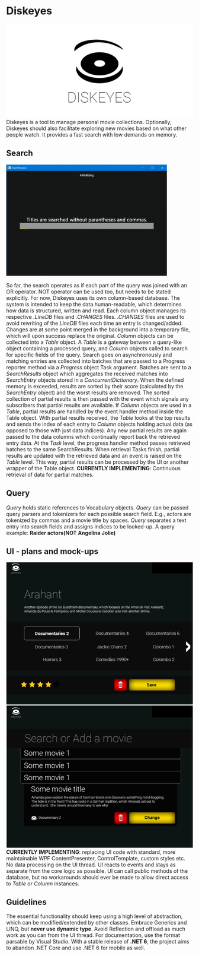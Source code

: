 # Diskeyes
![Diskeyes logo](https://github.com/MarcoDiMarek/Diskeyes-.NetCore-WPF/blob/master/diskeyes%20git%20normal.png?raw=true)
Diskeyes is a tool to manage personal movie collections.
Optionally, Diskeyes should also facilitate exploring new movies based on what other people watch.
It provides a fast search with low demands on memory.

## Search
![UI capture gif](https://github.com/MarcoDiMarek/Diskeyes-.NetCore-WPF/blob/master/ui%20capture%20gif.gif?raw=true)

So far, the search operates as if each part of the query was joined with an OR operator. NOT operator can be used too, but needs to be stated explicitly.
For now, Diskeyes uses its own column-based database.
The system is intended to keep the data human-readable, which determines how data is structured, written and read.
Each column object manages its respective *.LineDB* files and *.CHANGES* files.
*.CHANGES* files are used to avoid rewriting of the *LineDB* files each time an entry is changed/added.
Changes are at some point merged in the background into a temporary file, which will upon success replace the original.
*Column* objects can be collected into a *Table* object.
A *Table* is a gateway between a query-like object containing a processed query, and *Column* objects called to search for specific fields of the query.
Search goes on asynchronously and matching entries are collected into batches that are passed to a Progress reporter method via a *Progress* object Task argument.
Batches are sent to a *SearchResults* object which aggregates the received matches into *SearchEntry* objects stored in a *ConcurrentDictionary*.
When the defined memory is exceeded, results are sorted by their score (calculated by the *SearchEntry* object) and the worst results are removed.
The sorted collection of partial results is then passed with the event which signals any subscribers that partial results are available.
If *Column* objects are used in a *Table*, partial results are handled by the event handler method inside the Table object.
With partial results received, the *Table* looks at the top results and sends the index of each entry to *Column* objects holding actual data (as opposed to those with just data indices).
Any new partial results are again passed to the data columns which continually report back the retrieved entry data.
At the *Task* level, the progress handler method passes retrieved batches to the same SearchResults.
When retrieval Tasks finish, partial results are updated with the retrieved data and an event is raised on the *Table* level.
This way, partial results can be processed by the UI or another wrapper of the Table object.
**CURRENTLY IMPLEMENTING**: Continuous retrieval of data for partial matches.

## Query
*Query* holds static references to Vocabulary objects.
*Query* can be passed query parsers and tokenizers for each possible search field. E.g., actors are tokenized by commas and a movie title by spaces.
*Query* separates a text entry into search fields and assigns indices to be looked-up.
A query example: **Raider actors(NOT Angelina Jolie)**

## UI - plans and mock-ups
![UI capture gif](https://github.com/MarcoDiMarek/Diskeyes-.NetCore-WPF/blob/master/screenshot%20design1.png?raw=true)
![UI capture gif](https://github.com/MarcoDiMarek/Diskeyes-.NetCore-WPF/blob/master/search%20movie%20screen.png?raw=true)
**CURRENTLY IMPLEMENTING**: replacing UI code with standard, more maintainable WPF ContentPresenter, ControlTemplate, custom styles etc.
No data processing on the UI thread.
UI reacts to events and stays as separate from the core logic as possible.
UI can call public methods of the database, but no workarounds should ever be made to allow direct access to *Table* or *Column* instances.

## Guidelines
The essential functionality should keep using a high level of abstraction, which can be modified/extended by other classes.
Embrace Generics and LINQ, but **never use dynamic type**.
Avoid Reflection and offload as much work as you can from the UI thread.
For documentation, use the format parsable by Visual Studio.
With a stable release of **.NET 6**, the project aims to abandon .NET Core and use .NET 6 for mobile as well.

